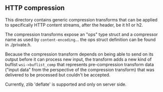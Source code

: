 HTTP compression
----------------

This directory contains generic compression transforms that can be applied to
specifically HTTP content streams, after the header, be it h1 or h2.

The compression transforms expose an "ops" type struct and a compressor name
as used by `content-encoding`... the ops struct definition can be found in
./private.h.

Because the compression transform depends on being able to send on its output
before it can process new input, the transform adds a new kind of buflist
`wsi->buflist_comp` that represents pre-compression transform data
("input data" from the perspective of the compression transform) that was
delivered to be processed but couldn't be accepted.

Currently, zlib 'deflate' is supported and only on server side.